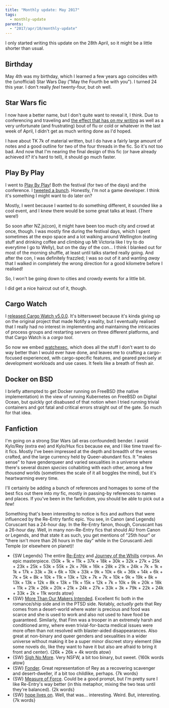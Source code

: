 ```yaml
---
title: "Monthly update: May 2017"
tags:
  - monthly-update
parents:
  - "2017/apr/10/monthly-update"
---
```


I only started writing this update on the 28th April, so it might be a little
shorter than usual.

## Birthday

May 4th was my birthday, which I learned a few years ago coincides with the
(unofficial) Star Wars Day ("May the Fourth be with you"). I turned 24 this
year. I don't really _feel_ twenty-four, but oh well.

## Star Wars fic

I now have a better name, but I don't quite want to reveal it, I think. Due to
conferencing and traveling and [the effect that has on my writing][tw-writing]
as well as a very unfortunate (and frustrating) bout of flu or cold or whatever
in the last week of April, I didn't get as much writing done as I'd hoped.

I have about TK 7k of material written, but I do have a fairly large
amount of notes and a good outline for two of the four threads in the fic. So
it's not too bad. And now that I'm nearing the final design of this fic (or
have already achieved it? it's hard to tell), it should go much faster.

[tw-writing]: https://twitter.com/passcod/status/857427137925529600

## Play By Play

I went to [Play By Play]! Both the festival (for two of the days) and the
conference. I [tweeted a bunch][tw-pbp]. Honestly, I'm not a game developer. I
think it's something I might want to do later on?

Mostly, I went because I wanted to do something different, it sounded like a
cool event, and I knew there would be some great talks at least. (There were!)

So soon after NZ.js(con), it might have been too much city and crowd at once,
though. I was mostly fine during the festival days, which I spent sometimes at
the expo space and a lot walking around Wellington (eating stuff and drinking
coffee and climbing up Mt Victoria like I try to do everytime I go to Welly),
but on the day of the con… I think I blanked out for most of the morning
shuffle, at least until talks started really going. And after the con, I was
definitely frazzled; I was so out of it and wanting _away_ that I walked in
completely the wrong direction for a good kilometre before I realised!

So, I won't be going down to cities and crowdy events for a little bit.

I did get a nice haircut out of it, though.

[Play by Play]: http://playbyplay.co.nz/
[tw-pbp]: https://twitter.com/search?f=tweets&q=%23pbp17%40passcod

## Cargo Watch

I [released Cargo Watch v5.0.0][cw-5]. It's bittersweet because it's kinda
giving up on the original project that made Notify a reality, but I eventually
realised that I really had no interest in implementing and maintaining the
intricacies of process groups and restarting servers on three different
platforms, and that Cargo Watch is a _cargo tool_.

So now we embed [watchexec], which does all the stuff I don't want to do way
better than I would ever have done, and leaves me to crafting a cargo-focused
experienced, with cargo-specific features, and geared precisely at development
workloads and use cases. It feels like a breath of fresh air.

[cw-5]: https://github.com/passcod/cargo-watch/releases/tag/v5.0.0
[watchexec]: https://github.com/mattgreen/watchexec

## Docker on BSD

I briefly attempted to get Docker running on FreeBSD (the native
implementation) in the view of running Kubernetes on FreeBSD on Digital Ocean,
but quickly got disabused of that notion when I tried running trivial
containers and got fatal and critical errors straight out of the gate. So much
for that idea.

## Fanfiction

I'm going on a strong Star Wars (all eras confounded) bender. I avoid Kylo/Rey
(extra ew) and Kylo/Hux fics because ew, and I like time travel fix-it fics.
Mostly I've been impressed at the depth and breadth of the verses crafted, and
the large currency held by Queer-abundant fics. It "makes sense" to have
genderqueer and varied sexualities in a universe where there's several dozen
_species_ cohabiting with each other, among a few _thousand_ worlds (sometimes
the scale of it all boggles the mind), but it's heartwarming every time.

I'll certainly be adding a bunch of references and homages to some of the best
fics out there into _my_ fic, mostly in passing-by references to names and
places. If you've been in the fanficdom, you should be able to pick out a few!

Something that's been interesting to notice is fics and authors that were
influenced by the Re-Entry fanfic epic. You see, in Canon (and Legends)
Coruscant has a 24-hour day. In the Re-Entry fanon, though, Coruscant has a
26-hour day. Well, in many non-Re-Entry fics that should AU from Canon or
Legends, and that state it as such, you get mentions of "25th hour" or "there
isn't more than 26 hours in the day" while in the Coruscanti Jedi Temple (or
elsewhere on planet)!

- {SW Legends} The entire [Re-Entry](https://archiveofourown.org/series/10129) and [Journey of the Whills](https://archiveofourown.org/series/11260) corpus. An epic masterpiece. {50k + 1k + 11k + 37k + 18k + 30k + 32k + 27k + 25k + 23k + 25k + 53k + 55k + 2k + 76k + 16k + 28k + 21k + 24k + 7k + 1k + 1k + 17k + 33k + 3k + 6k + 10k + 33k + 9k + 10k + 6k + 36k + 14k + 6k + 7k + 5k + 8k + 10k + 11k + 13k + 12k + 7k + 7k + 10k + 9k + 19k + 8k + 13k + 13k + 12k + 8k + 13k + 11k + 15k + 12k + 7k + 10k + 9k + 20k + 18k + 11k + 21k + 26k + 20k + 21k + 24k + 27k + 33k + 3k + 79k + 22k + 24k + 33k + 2k + 11k words atow}
- {SW} [More Than Our Makers Intended](https://archiveofourown.org/series/392674). Excellent fic both in the romance/ship side and in the PTSD side. Notably, _actually gets_ that Rey comes from a desert-world where water is precious and food was scarce and she is used to work and also not used to have food be guaranteed. Similarly, that Finn was a trooper in an extremely harsh and conditioned army, where even trivial-for-bacta medical issues were more often than not resolved with blaster-aided disappearances. Also great at non-binary and queer genders and sexualities in a wider universe without making it be a super minor discreet story element (like some novels do, like they want to have it but also are afraid to bring it front and center). {26k + 26k + 4k words atow}
- {SW} [Sigh No More](https://archiveofourown.org/works/7916152). Very NSFW, a bit too binary, but sweet. {160k words atow}
- {SW} [Fonder](https://archiveofourown.org/works/6510361). Great representation of Rey as a recovering scavenger and desert-dweller, if a bit too childlike, perhaps. {7k words}
- {SW} [Measure of Force](https://archiveofourown.org/works/7964788). Could be a good prompt, but I'm pretty sure I like Re-Entry's way better (in this metaphor, mixing the two teas until they're balanced). {2k words}
- {SW} [hope lives on](https://archiveofourown.org/works/9005656). Well, that was… interesting. Weird. But, interesting. {7k words}
